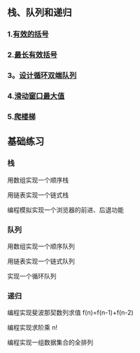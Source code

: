 ## 栈、队列和递归

### 1.[有效的括号](https://leetcode-cn.com/problems/valid-parentheses/) 


### 2.[最长有效括号](https://leetcode-cn.com/problems/longest-valid-parentheses/) 

### 3。[设计循环双端队列 ](https://leetcode-cn.com/problems/design-circular-deque/)
### 4.[滑动窗口最大值](https://leetcode-cn.com/problems/sliding-window-maximum/) 


### 5.[爬楼梯](https://leetcode-cn.com/problems/climbing-stairs/) 




## 基础练习

### 栈
用数组实现一个顺序栈

用链表实现一个链式栈

编程模拟实现一个浏览器的前进、后退功能

### 队列

用数组实现一个顺序队列

用链表实现一个链式队列

实现一个循环队列

### 递归
编程实现斐波那契数列求值 f(n)=f(n-1)+f(n-2)

编程实现求阶乘 n!

编程实现一组数据集合的全排列